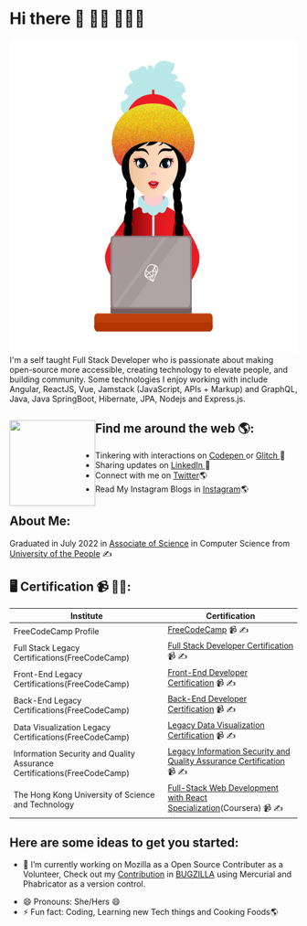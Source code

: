 # Hi there 👋 👋🏾 👩🏾‍💻



<img src="https://github.com/codershona/codershona/blob/master/me%201%20.png" width="950" height="550" alt="banner that says developer girl - software engineer, content creator and community organizer alongside a cartoon illustration of Monica">
I'm a self taught Full Stack Developer who is passionate about making open-source more accessible, creating technology to elevate people, and building community. Some technologies I enjoy working with include Angular, ReactJS, Vue, Jamstack (JavaScript, APIs + Markup) and GraphQL, Java, Java SpringBoot, Hibernate, JPA, Nodejs and Express.js. 


## Find me around the web 🌎: <img align="left" width="150" height="150" src="https://github.com/M0nica/M0nica/blob/main/octomonica/m0nica-octocat-rotating.gif?raw=true"></a>

- Tinkering with interactions on <a href="https://codepen.io/techertech"> Codepen </a> or <a href="https://glitch.com/@devolikaa"> Glitch </a>  🏓
- Sharing updates on <a href="#"> LinkedIn </a> 💼
- Connect with me on [Twitter](https://twitter.com/BRupanzel)🌎
- Read My Instagram Blogs in [Instagram](https://www.instagram.com/goldcodetech/)🌎

## About Me:
Graduated in July 2022 in [Associate of Science](https://www.uopeople.edu/programs/cs/degrees/computer-science-associates-degree/) in Computer Science from [University of the People](https://www.uopeople.edu/) ✍

## 🖥 Certification 📹 ✍🏾:

| Institute                 | Certification         |
| ------------------------- | --------------------- |
| FreeCodeCamp Profile      | [FreeCodeCamp](https://www.freecodecamp.org/falgunislam)  📹 ✍|
| Full Stack Legacy Certifications(FreeCodeCamp) | [Full Stack Developer Certification](https://www.freecodecamp.org/certification/falgunislam/full-stack)  📹 ✍|
| Front-End Legacy Certifications(FreeCodeCamp)  | [Front-End Developer Certification](https://www.freecodecamp.org/certification/falgunislam/legacy-front-end)  📹 ✍ |
| Back-End Legacy Certifications(FreeCodeCamp)   | [Back-End Developer Certification](https://www.freecodecamp.org/certification/falgunislam/legacy-back-end)  📹 ✍ |
| Data Visualization Legacy Certifications(FreeCodeCamp) | [Legacy Data Visualization Certification](https://www.freecodecamp.org/certification/falgunislam/legacy-data-visualization)  📹 ✍|
| Information Security and Quality Assurance Certifications(FreeCodeCamp) | [Legacy Information Security and Quality Assurance Certification](https://www.freecodecamp.org/certification/falgunislam/information-security-and-quality-assuranc)  📹 ✍ |
| The Hong Kong University of Science and Technology | [Full-Stack Web Development with React Specialization](https://www.coursera.org/account/accomplishments/specialization/certificate/5HSL27UQHJV6)(Coursera)  📹 ✍|


## Here are some ideas to get you started:

- 🔭 I’m currently working on Mozilla as a Open Source Contributer as a Volunteer, Check out my [Contribution](#) in [BUGZILLA](https://bugzilla.mozilla.org/user_profile?user_id=675496) using Mercurial and Phabricator as a version control.
<!-- - 🌱 I’m currently learning System Design and Docker and Devops -->
<!-- - 👯 I’m looking to collaborate on ... -->
<!-- - 🤔 I’m looking for help with ... -->
<!-- - 💬 Ask me about ... -->
<!-- - 📫 How to reach me: [Instagram](https://www.instagram.com/goldcodetech/) 💬 -->
<!-- - 🌱 My Personal Site: [WebSite](https://myapp-53a0c.web.app/) -->
- 😄 Pronouns: She/Hers 😄
- ⚡ Fun fact: Coding, Learning new Tech things and Cooking Foods🌎
<!-- (https://bugzilla.mozilla.org/buglist.cgi?query_format=advanced&emailtype1=exact&emailassigned_to1=1&email1=falgunimst95%40gmail.com&list_id=15753367) -->

